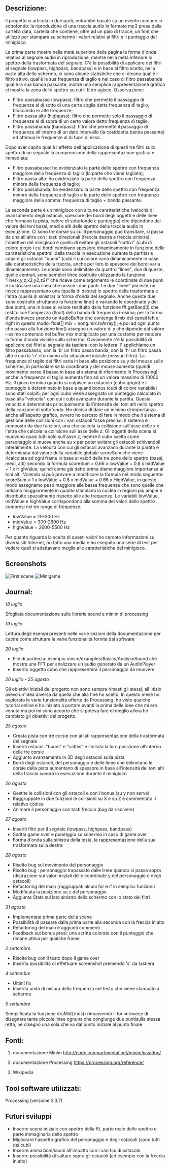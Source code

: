 ## Descrizione:

Il progetto si articola in due parti, entrambe basate su un evento comune in sottofondo: la riproduzione di una traccia audio in formato mp3 presa dalla cartella data, cartella
che contiene, oltre ad un paio di tracce, un font che utilizzo per stampare su schermo i valori relativi ai filtri e il punteggio del minigioco.

La prima parte mostra nella metà superiore della pagina la forma d'onda relativa al segnale audio in riproduzione, mentre nella metà inferiore lo spettro della trasformata del segnale.
C'è la possibilità di applicare dei filtri al segnale (lowpass, highpass, bandpass) e in base al filtro scelto, nella parte alta dello schermo, ci sono alcune statistiche che ci 
dicono qual'è il filtro attivo, qual'è la sua frequenza di taglio e nel caso di filtro passabanda qual'è la sua banda passante; inoltre una semplice rappresentazione grafica ci mostra
la zona dello spettro su cui il filtro agisce. Osservazione:

* Filtro passabasso (lowpass): filtro che permette il passaggio di frequenze al di sotto di una certa soglia detta frequenza di taglio, bloccando le alte frequenze;
* Filtro passa alto (highpass): filtro che permette solo il passaggio di frequenze al di sopra di un certo valore detto frequenza di taglio;
* Filtro passabanda (bandpass): filtro che permette il passaggio di frequenze all'interno di un dato intervallo (la cosiddetta banda passante) ed attenua le frequenze al di fuori di esso.

Dopo aver capito qual'è l'effetto dell'applicazione di questi tre filtri sullo spettro di un segnale la comprensione della rappresentazione grafica è immediata:

* Filtro passabasso: ho evidenziato la parte dello spettro con frequenza maggiore della frequenza di taglio (la parte che viene tagliata);
* Filtro passa alto: ho evidenziato la parte dello spettro con frequenza minore della frequenza di taglio;
* Filtro passabanda: ho evidenziato la parte dello spettro con frequenza minore della frequenza di taglio e la parte dello spettro con frequenza maggiore della somma: frequenza di taglio + banda passante.

La seconda parte è un minigioco con alcune caratteristiche (velocità di avanzamento degli ostacoli, spessore dei bordi degli oggetti e delle linee che formano la pista, colore di sottofondo e punteggio) che
dipendono dal valore dei toni bassi, medi e alti dello spettro della traccia audio in esecuzione. Ci sono tre corsie su cui il personaggio può transitare, si passa da una all'altra con i tasti direzionali (freccia destra e freccia sinistra): l'obiettivo del
minigioco è quello di evitare gli ostacoli "cattivi" (cubi di colore girgio i cui bordi cambiano spessore dinamicamente in funzione delle caratteristiche spettrali della traccia in esecuzione
durante la partita) e colpire gli ostacoli "buoni" (cubi il cui colore varia dinamicamente in base alle caratteristiche della traccia, anche per loro lo spessore dei bordi varia dinamicamente).
Le corsie sono delimitate da quattro "linee", due di queste, quelle centrali, sono semplici linee costruite utilizzando la funzione "line(x,y,z,x2,y2,z2)" che riceve
come argomento le coordinate di due punti e costruisce una linea che unisce i due punti. Le due "linee" più esterne invece rappresentano una (quella di destra) lo spettro della 
trasformata e l'altra (quella di sinistra) la forma d'onda del segnale. Anche queste due sono costruite sfruttando la funzione line() e variando le coordinate y dei due punti, una in base al
valore restituito dalla funzione fft.getBand(i) che restituisce l'ampiezza (float) della banda di frequenza i-esima; per la forma d'onda invece prendo un AudioBuffer che contenga il mix dei canali
left e right in questo modo: float[] mix = song.mix.toArray(); e poi ad ogni punto che passo alla funzione line() assegno un valore di y che dipende dal valore i-esimo contenuto nel buffer mix moltiplicato per una
costante per rendere la forma d'onda visibile sullo schermo. Ovviamente c'è la possibilità di applicare dei filtri al segnale da tastiera: con la lettera 'l' applichiamo un filtro passabasso, con 
la 'b' un filtro passa banda, con la 'h' un filtro passa alto e con la 'n' ritorniamo alla situazione iniziale (nessun filtro). La frequenza di taglio dei filtri varia in base alla posizione su y del mouse 
sullo schermo, in particolare se la coordinata y del mouse aumenta (quindi movimento verso il basso in base al sistema di riferimento in Processing) anche la frequenza di taglio aumenta fino ad un valore massimo
di 10000 Hz. Il gioco termina quando si colpisce un ostacolo (cubo grigio) e il punteggio è determinato in base a quanti bonus (cubi di colore variabile) sono stati colpiti; per ogni cubo viene assegnato un
punteggio calcolato in base alla "velocità" con cui i cubi avanzano durante la partita. Questa velocità è determinata principalmente dall'intensità dei toni alti nello spettro della canzone di sottofondo.
Ho deciso di dare un minimo di importanza anche all'aspetto grafico, ovvero ho cercato di fare in modo che il sistema di gestione delle collisioni con i vari ostacoli fosse preciso. Il sistema è composto 
da due funzioni, una che calcola la collisione sull'asse delle x e l'altra che calcola la collisione sull'asse delle z. Gli oggetti della scena si muovono quasi tutti solo sull'asse z, mentre il cubo scelto come
personaggio si muove anche su x per poter evitare gli ostacoli schivandoli lateralmente. La velocità con cui gli ostacoli avanzano durante la partita è determinata dal valore della variabile globale scoreSum
che viene ricalcolata ad ogni frame in base ai valori delle tre zone dello spettro (bassi, medi, alti) secondo la formula scoreSum = 0.66 x lowValue + 0.8 x midValue + 1 x HighValue; quindi come già detto prima diamo
maggiore importanza ai toni alti. Volendo si può provare a modificare la formula nel modo seguente: scoreSum = 1 x lowValue + 0.8 x midValue + 0.66 x HighValue, in questo modo assegnamo peso maggiore alle basse frequenze
che sono quelle che notiamo maggiormente in quanto stimolano la coclea in regioni più ampie e distribuite spazialmente rispetto alle alte frequenze. 
Le variabili lowValue, midValue e highValue corrispondono alla somma dei valori dello spettro compresi nei tre range di frequenze:

* lowValue = 20-300 Hz
* midValue = 300-2600 Hz
* highValue = 2600-5500 Hz

Per quanto riguarda la scelta di questi valori ho cercato informazioni su diversi siti Internet, ho fatto una media e ho eseguito una serie di test per vedere quali si adattavano meglio alle caratteristiche del minigioco.

## Screenshots

 ![First scene](/screenshots/WaveAndSpectrum.png)
 ![Minigame](/screenshots/Minigame.png)

## Journal:

*18 luglio*

Sfogliata documentazione sulle librerie sound e minim di processing

*19 luglio*

Lettura degli esempi presenti nelle varie sezioni della documentazione per capire come sfruttare le varie funzionalità fornite dal software

*20 luglio*

* File di partenza: esempio minim/examples/Basics/AnalyseSound che mostra una FFT per analizzare un audio generato da un AudioPlayer
* Inserito oggetto cubo che rappresenterà il personaggio da muovere

*20 luglio - 25 agosto*

Gli obiettivi iniziali del progetto non sono sempre rimasti gli stessi, all'inizio avevo un'idea diversa da quella che alla fine ho scelto. In questo mese ho esplorato le
varie funzionalità offerte da Processing, ho visto qualche tutorial online e ho iniziato a portare avanti la prima delle idee che mi era venuta ma poi mi sono accorto che si
poteva fare di meglio allora ho cambiato gli obiettivi del progetto.

*25 agosto*

* Creata pista con tre corsie con ai lati rappresentazione della trasformata del segnale
* Inseriti ostacoli "buoni" e "cattivi" e limitata la loro posizione all'interno delle tre corsie
* Aggiunto avanzamento in 3D degli ostacoli sulla pista
* Bordi degli ostacoli, del personaggio e delle linee che delimitano le corsie della pista aumentano di spessore in base all'intensità dei toni alti della traccia sonora in esecuzione durante il minigioco

*26 agosto*

* Gestite le collisioni con gli ostacoli e con i bonus (su y non serve)
* Raggruppate in due funzioni le collisioni su X e su Z e commentato il relativo codice
* Animare il personaggio con tasti freccia (bug da risolvere)

*27 agosto*

* Inseriti filtri per il segnale (lowpass, highpass, bandpass)
* Scritta game over e punetggio su schermo in caso di game over
* Forma d'onda sulla sinistra della pista, la rappresentazione della sua trasformata sulla destra

*28 agosto*

* Risolto bug sul movimento del personaggio
* Risolto bug : personaggio trapassato dalle linee quando ci passa sopra (distrazione sui valori iniziali delle coordinate y del personaggio e degli ostacoli)
* Refactoring del main (raggruppati alcuni for e if in semplici funzioni)
* Modificata la posizione su z del personaggio
* Aggiunte Stats sul lato sinistro dello schermo con lo stato dei filtri

*31 agosto*

* Implementata prima parte della scena
* Possibilità di passare dalla prima parte alla seconda con la freccia in alto
* Refactoring del main e aggiunti commenti
* Feedback sui bonus presi: una scritta colorata con il punteggio che rimane attiva per qualche frame

*2 settembre*

* Risolto bug con il testo dopo il game over
* Inserita possibilità di effettuare screenshot premendo 's' da tastiera

*4 settembre*

* Ultimi fix
* Inserita unità di misura della frequenza nel testo che viene stampato a schermo

*5 settembre*

Semplificata la funzione draMidLines() rimuovendo il for => invece di disegnare tante piccole linee ognuna che congiunge due puntisulla stessa retta, ne disegno una sola che va dal punto iniziale al punto finale

## Fonti:

1) documentazione Minim http://code.compartmental.net/minim/javadoc/

2) documentazione Processing https://processing.org/reference/

3) Wikipedia

## Tool software utilizzati:

Processing (versione 3.3.7)

## Futuri sviluppi

* Inserire scena iniziale con spettro della fft, parte reale dello spettro e parte immaginaria dello spettro
* Migliorare l'aspetto grafico del personaggio e degli ostacoli (sono tutti dei cubi)
* Inserire animazioni/suoni all'impatto con i vari tipi di ostacolo
* Inserire possibilità di saltare sopra gli ostacoli (ad esempio con la freccia in alto)
